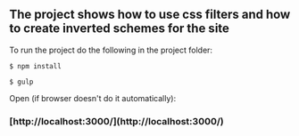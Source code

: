 <h2>The project shows how to use css filters
and how to create inverted schemes for the site</h2>

To run the project do the following in the project folder:

<code>$ npm install</code>

<code>$ gulp</code>

Open (if browser doesn't do it automatically):
<h3>[http://localhost:3000/](http://localhost:3000/)</h2>